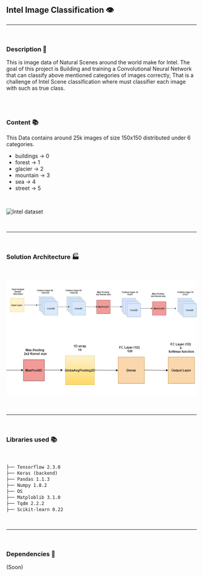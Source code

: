 ## Intel Image Classification 👁️‍
<hr>
<br>

### Description 📄

This is image data of Natural Scenes around the world make for Intel. The goal of this project is Building and training a Convolutional Neural Network that can classify above mentioned categories of images correctly, That is a challenge of Intel Scene classification where must classifier each image with such as true class.


<br>
<br>


### Content 📚

This Data contains around 25k images of size 150x150 distributed under 6 categories.

* buildings -> 0
* forest -> 1
* glacier -> 2
* mountain -> 3
* sea -> 4
* street -> 5 

<br>






![Intel dataset](https://miro.medium.com/max/700/1*GauhLqkNIW89cFEpDKlWqw.png)



<br>
<hr>
<br>




### Solution Architecture 🏭

<br>

 ![alt text](https://github.com/felipeoliverai/intel-images/blob/main/references/architecture/cnn-archicture-01.jpeg)  
 ![alt text](https://github.com/felipeoliverai/intel-images/blob/main/references/architecture/cnn-archicture-02.jpeg) 

 
<br>
<hr>
<br>



### Libraries used  📚 

<br>

```
├── Tensorflow 2.3.0 
├── Keras (backend)
├── Pandas 1.1.3
├── Numpy 1.8.2
├── OS 
├── Matploblib 3.1.0
├── Tqdm 2.2.2
├── Scikit-learn 0.22
```

<br> 
<hr>
<br>


### Dependencies 🔧


(Soon)


